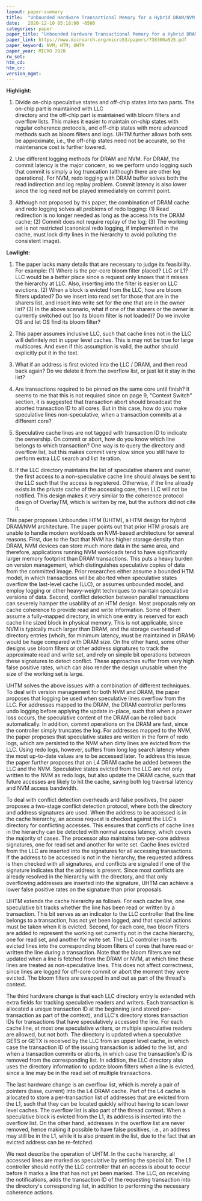 ```yaml
---
layout: paper-summary
title:  "Unbounded Hardware Transactional Memory for a Hybrid DRAM/NVM Memory System"
date:   2020-12-10 05:18:00 -0500
categories: paper
paper_title: "Unbounded Hardware Transactional Memory for a Hybrid DRAM/NVM Memory System"
paper_link: https://www.microarch.org/micro53/papers/738300a525.pdf
paper_keyword: NVM; HTM; UHTM
paper_year: MICRO 2020
rw_set:
htm_cd:
htm_cr:
version_mgmt:
---
```


**Highlight:**

1. Divide on-chip speculative states and off-chip states into two parts. The on-chip part is maintained with LLC     
   directory and the off-chip part is maintained with bloom filters and overflow lists.
   This makes it easier to maintain on-chip states with regular coherence protocols, and off-chip states with 
   more advanced methods such as bloom filters and logs.
   UHTM further allows both sets be approximate, i.e., the off-chip states need not be accurate, so the maintenance
   cost is further lowered.

2. Use different logging methods for DRAM and NVM. For DRAM, the commit latency is the major concern, so we perform
   undo logging such that commit is simply a log truncation (although there are other log operations).
   For NVM, redo logging with DRAM buffer solves both the read indirection and log replay problem.
   Commit latency is also lower since the log need not be played immediately on commit point.

3. Although not proposed by this paper, the combination of DRAM cache and redo logging solves all problems of redo
   logging: (1) Read redirection is no longer needed as long as the access hits the DRAM cache; (2) Commit does not
   require replay of the log; (3) The working set is not restricted (canonical redo logging, if implemented in the
   cache, must lock dirty lines in the hierarchy to avoid polluting the consistent image).

**Lowlight:**

1. The paper lacks many details that are necessary to judge its feasibility. For example:
   (1) Where is the per-core bloom filter placed? LLC or L1? LLC would be a better place since a request only knows 
       that it misses the hierarchy at LLC. Also, inserting into the filter is easier on LLC evictions.
   (2) When a block is evicted from the LLC, how are bloom filters updated? Do we insert into read set for those
       that are in the sharers list, and insert into write set for the one that are in the owner list?
   (3) In the above scenario, what if one of the sharers or the owner is currently switched out (so its
       bloom filter is not loaded)? Do we invoke OS and let OS find its bloom filter?

2. This paper assumes inclusive LLC, such that cache lines not in the LLC will definitely not in upper level caches.
   This is may not be true for large multicores.
   And even if this assumption is valid, the author should explicitly put it in the text.

3. What if an address is first evicted into the LLC / DRAM, and then read back again? Do we delete it from the overflow
   list, or just let it stay in the list?

4. Are transactions required to be pinned on the same core until finish? It seems to me that this is not required
   since on page 9, "Context Switch" section, it is suggested that transaction abort should broadcast the aborted
   transaction ID to all cores. But in this case, how do you make speculative lines non-speculative, when a 
   transaction commits at a different core?

5. Speculative cache lines are not tagged with transaction ID to indicate the ownership. On commit or abort, how do you
   know which line belongs to which transaction? One way is to query the directory and overflow list, but this makes
   commit very slow since you still have to perform extra LLC search and list iteration.

6. If the LLC directory maintains the list of speculative sharers and owner, the first access to a non-speculative 
   cache line should always be sent to the LLC such that the access is registered. Otherwise, if the line already
   exists in the private cache of the accessing core, then LLC will not be notified.
   This design makes it very similar to the coherence protocol design of OverlayTM, which is written by me, but
   the authors did not cite it.

This paper proposes Unboundes HTM (UHTM), a HTM design for hybrid DRAM/NVM architecture.
The paper points out that prior HTM prosals are unable to handle modern workloads on NVM-based architecture for 
several reasons.
First, due to the fact that NVM has higher storage density than DRAM, NVM devices can store much more data in the
same area, and therefore, applications running NVM workloads tend to have significantly larger memory footprint
than DRAM transactions. This puts a heavy burden on version management, which distinguishes speculative copies of
data from the committed image. Prior researches either assume a bounded HTM model, in which transactions will be 
aborted when speculative states overflow the last-level cache (LLC), or assumes unbounded model, and employ logging
or other heavy-weight techniques to maintain speculative versions of data.
Second, conflict detection between parallel transactions can severely hamper the usability of an HTM design.
Most proposals rely on cache coherence to provide read and write information. Some of them assume a fully-mapped
directory, in which one entry is reserved for each cache line sized block in physical memory. This is not applicable,
since NVM is typically much larger than DRAM, and the storage overhead of directory entries (whcih, for minimum 
latency, must be maintained in DRAM) would be huge compared with DRAM size. On the other hand, some other designs
use bloom filters or other address signatures to track the approximate read and write set, and rely on simple
bit operations between these signatures to detect conflict. These approaches suffer from very high false positive
rates, which can also render the design unusable when the size of the working set is large.

UHTM solves the above issues with a combination of different techniques. To deal with version management for both NVM 
and DRAM, the paper proposes that logging be used when speculative lines overflow from the LLC. For addresses mapped to
the DRAM, the DRAM controller performs undo logging before applying the update in-place, such that when a power loss
occurs, the speculative content of the DRAM can be rolled back automatically. In addition, commit operations on the DRAM
are fast, since the controller simply truncates the log.
For addresses mapped to the NVM, the paper proposes that speculative states are written in the form of redo logs, which 
are persisted to the NVM when dirty lines are evicted from the LLC.
Using redo logs, however, suffers from long log search latency when the most up-to-date values are to be accessed later.
To address this issue, the paper further proposes that an L4 DRAM cache be added between the LLC and the NVM.
Speculative states evicted from the LLC are not only written to the NVM as redo logs, but also update the DRAM cache,
such that future accesses are likely to hit the cache, saving both log traversal latency and NVM access bandwidth.

To deal with conflict detection overheads and false positives, the paper proposes a two-stage conflict detection 
protocol, where both the directory and address signatures are used. When the address to be accessed is in the cache
hierarchy, an access request is checked against the LLC's directory for conflicting accesses. This ensures that 
conflicts of cache lines in the hierarchy can be detected with normal access latency, which covers the majority of 
cases. The processor also maintains two per-core address signatures, one for read set and another for write set. 
Cache lines evicted from the LLC are inserted into the signatures for all accessing transactions. 
If the address to be accessed is not in the hierarchy, the requested address is then checked with all signatures,
and conflicts are signaled if one of the signature indicates that the address is present.
Since most conflicts are already resolved in the hierarchy with the directory, and that only overflowing addresses
are inserted into the signature, UHTM can achieve a lower false positive rates on the signature than prior proposals.

UHTM extends the cache hierarchy as follows. For each cache line, one speculative bit tracks whether the line
has been read or written by a transaction. This bit serves as an indicator to the LLC controller that the line
belongs to a transaction, has not yet been logged, and that special actions must be taken when it is evicted.
Second, for each core, two bloom filters are added to represent the working set currently not in the cache hierarchy,
one for read set, and another for write set. The LLC controller inserts evicted lines into the corresponding bloom
filters of cores that have read or written the line during a transaction. 
Note that the bloom filters are not updated when a line is fetched from the DRAM or NVM, at which time these lines
are treated as non-speculative lines. This does not affect correctness, since lines are logged for off-core commit
or abort the moment they were evicted.
The bloom filters are swapped in and out as part of the thread's context.

The third hardware change is that each LLC directory entry is extended with extra fields for tracking speculative
readers and writers. Each transaction is allocated a unique transaction ID at the beginning (and stored per-transaction
as part of the context), and LLC's directory
stores transaction IDs for transactions that have speculatively accessed the line. For each cache line, at most
one speculative writers, or multiple speculative readers are allowed, but not both.
The directory is updated when a speculative GETS or GETX is received by the LLC from an upper level cache, in which
case the transaction ID of the issuing transaction is added to the list, and when a transaction commits or aborts,
in which case the transaction's ID is removed from the corresponding list.
In addition, the LLC directory also uses the directory information to update bloom filters when a line is evicted, 
since a line may be in the read set of multiple transactions. 

The last hardware change is an overflow list, which is merely a pair of pointers (base, current) into the L4 DRAM cache.
Part of the L4 cache is allocated to store a per-transaction list of addresses that are evicted from the L1, such that 
they can be located quickly without having to scan lower level caches. The overflow list is also part of the thread 
context.
When a speculative block is evicted from the L1, its address is inserted into the overflow list. On the other hand,
addresses in the overflow list are never removed, hence making it possible to have false positives, i.e., an address 
may still be in the L1, while it is also present in the list, due to the fact that an evicted address can be re-fetched.

We next describe the operation of UHTM. In the cache hierarchy, all accessed lines are marked as speculative by setting
the special bit. The L1 controller should notify the LLC controller that an access is about to occur before it marks
a line that has not yet been marked. The LLC, on receiving the notifications, adds the transaction ID of the requesting
transaction into the directory's corresponding list, in addition to performing the necessary coherence actions.


